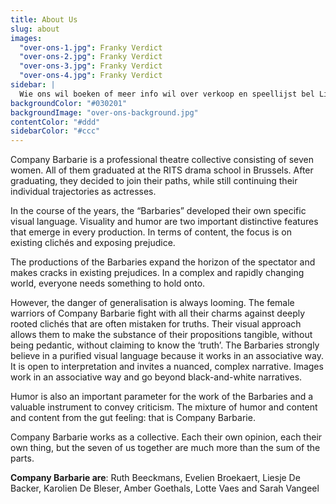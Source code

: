 ```yaml
---
title: About Us
slug: about
images:
  "over-ons-1.jpg": Franky Verdict
  "over-ons-2.jpg": Franky Verdict
  "over-ons-3.jpg": Franky Verdict
  "over-ons-4.jpg": Franky Verdict
sidebar: |
  Wie ons wil boeken of meer info wil over verkoop en speellijst bel Liesje: <a href="tel:+32486903916">+32&nbsp;486&nbsp;90&nbsp;39 16</a> of neem rechtsreeks contact op met Thassos: <a href="tel:+3232350490">+32&nbsp;3&nbsp;235&nbsp;04&nbsp;90</a>.
backgroundColor: "#030201"
backgroundImage: "over-ons-background.jpg"
contentColor: "#ddd"
sidebarColor: "#ccc"
---
```

Company Barbarie is a professional theatre collective consisting of seven women. All of them graduated at the RITS drama school in Brussels. After graduating, they decided to join their paths, while still continuing their individual trajectories as actresses.

In the course of the years, the “Barbaries” developed their own specific visual language. Visuality and humor are two important distinctive features that emerge in every production. In terms of content, the focus is on existing clichés and exposing prejudice.

The productions of the Barbaries expand the horizon of the spectator and makes cracks in existing prejudices. In a complex and rapidly changing world, everyone needs something to hold onto.

However, the danger of generalisation is always looming. The female warriors of Company Barbarie fight with all their charms against deeply rooted clichés that are often mistaken for truths. Their visual approach allows them to make the substance of their propositions tangible, without being pedantic, without claiming to know the ‘truth’. The Barbaries strongly believe in a purified visual language because it works in an associative way. It is open to interpretation and invites a nuanced, complex narrative. Images work in an associative way and go beyond black-and-white narratives.

Humor is also an important parameter for the work of the Barbaries and a valuable instrument to convey criticism. The mixture of humor and content and content from the gut feeling: that is Company Barbarie.

Company Barbarie works as a collective. Each their own opinion, each their own thing, but the seven of us together are much more than the sum of the parts.

**Company Barbarie are**: Ruth Beeckmans, Evelien Broekaert, Liesje De Backer, Karolien De Bleser, Amber Goethals, Lotte Vaes and Sarah Vangeel
